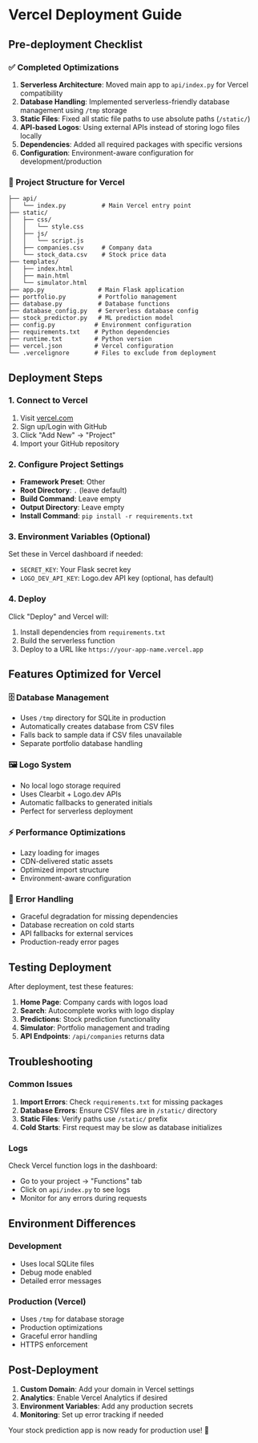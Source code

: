 # Vercel Deployment Guide

## Pre-deployment Checklist

### ✅ Completed Optimizations

1. **Serverless Architecture**: Moved main app to `api/index.py` for Vercel compatibility
2. **Database Handling**: Implemented serverless-friendly database management using `/tmp` storage
3. **Static Files**: Fixed all static file paths to use absolute paths (`/static/`)
4. **API-based Logos**: Using external APIs instead of storing logo files locally
5. **Dependencies**: Added all required packages with specific versions
6. **Configuration**: Environment-aware configuration for development/production

### 📁 Project Structure for Vercel

```
├── api/
│   └── index.py          # Main Vercel entry point
├── static/
│   ├── css/
│   │   └── style.css
│   ├── js/
│   │   └── script.js
│   ├── companies.csv     # Company data
│   └── stock_data.csv    # Stock price data
├── templates/
│   ├── index.html
│   ├── main.html
│   └── simulator.html
├── app.py               # Main Flask application
├── portfolio.py         # Portfolio management
├── database.py          # Database functions
├── database_config.py   # Serverless database config
├── stock_predictor.py   # ML prediction model
├── config.py           # Environment configuration
├── requirements.txt    # Python dependencies
├── runtime.txt         # Python version
├── vercel.json         # Vercel configuration
└── .vercelignore       # Files to exclude from deployment
```

## Deployment Steps

### 1. Connect to Vercel

1. Visit [vercel.com](https://vercel.com)
2. Sign up/Login with GitHub
3. Click "Add New" → "Project"
4. Import your GitHub repository

### 2. Configure Project Settings

- **Framework Preset**: Other
- **Root Directory**: `.` (leave default)
- **Build Command**: Leave empty
- **Output Directory**: Leave empty
- **Install Command**: `pip install -r requirements.txt`

### 3. Environment Variables (Optional)

Set these in Vercel dashboard if needed:
- `SECRET_KEY`: Your Flask secret key
- `LOGO_DEV_API_KEY`: Logo.dev API key (optional, has default)

### 4. Deploy

Click "Deploy" and Vercel will:
1. Install dependencies from `requirements.txt`
2. Build the serverless function
3. Deploy to a URL like `https://your-app-name.vercel.app`

## Features Optimized for Vercel

### 🗄️ Database Management
- Uses `/tmp` directory for SQLite in production
- Automatically creates database from CSV files
- Falls back to sample data if CSV files unavailable
- Separate portfolio database handling

### 🖼️ Logo System
- No local logo storage required
- Uses Clearbit + Logo.dev APIs
- Automatic fallbacks to generated initials
- Perfect for serverless deployment

### ⚡ Performance Optimizations
- Lazy loading for images
- CDN-delivered static assets
- Optimized import structure
- Environment-aware configuration

### 🔧 Error Handling
- Graceful degradation for missing dependencies
- Database recreation on cold starts
- API fallbacks for external services
- Production-ready error pages

## Testing Deployment

After deployment, test these features:
1. **Home Page**: Company cards with logos load
2. **Search**: Autocomplete works with logo display
3. **Predictions**: Stock prediction functionality
4. **Simulator**: Portfolio management and trading
5. **API Endpoints**: `/api/companies` returns data

## Troubleshooting

### Common Issues

1. **Import Errors**: Check `requirements.txt` for missing packages
2. **Database Errors**: Ensure CSV files are in `/static/` directory
3. **Static Files**: Verify paths use `/static/` prefix
4. **Cold Starts**: First request may be slow as database initializes

### Logs

Check Vercel function logs in the dashboard:
- Go to your project → "Functions" tab
- Click on `api/index.py` to see logs
- Monitor for any errors during requests

## Environment Differences

### Development
- Uses local SQLite files
- Debug mode enabled
- Detailed error messages

### Production (Vercel)
- Uses `/tmp` for database storage
- Production optimizations
- Graceful error handling
- HTTPS enforcement

## Post-Deployment

1. **Custom Domain**: Add your domain in Vercel settings
2. **Analytics**: Enable Vercel Analytics if desired
3. **Environment Variables**: Add any production secrets
4. **Monitoring**: Set up error tracking if needed

Your stock prediction app is now ready for production use! 🚀